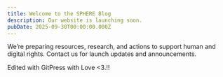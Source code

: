 ```yaml
---
title: Welcome to the SPHERE Blog
description: Our website is launching soon.
pubDate: 2025-09-30T00:00:00.000Z
---
```


We’re preparing resources, research, and actions to support human and digital rights. Contact us for launch updates and announcements.

Edited with GitPress with Love <3.!!
